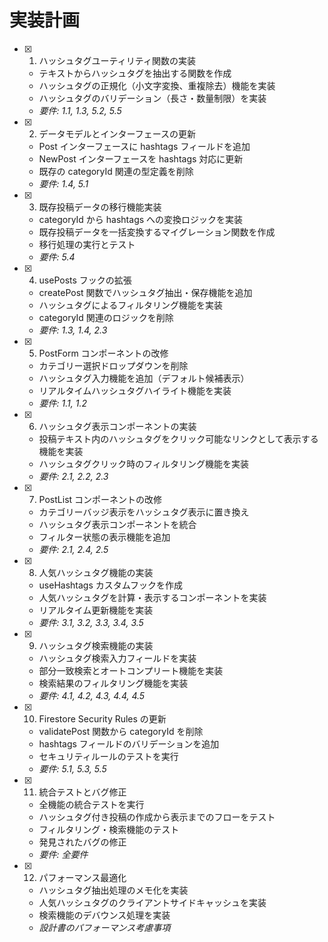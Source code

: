 # 実装計画

- [x] 1. ハッシュタグユーティリティ関数の実装
  - テキストからハッシュタグを抽出する関数を作成
  - ハッシュタグの正規化（小文字変換、重複除去）機能を実装
  - ハッシュタグのバリデーション（長さ・数量制限）を実装
  - _要件: 1.1, 1.3, 5.2, 5.5_

- [x] 2. データモデルとインターフェースの更新
  - Post インターフェースに hashtags フィールドを追加
  - NewPost インターフェースを hashtags 対応に更新
  - 既存の categoryId 関連の型定義を削除
  - _要件: 1.4, 5.1_

- [x] 3. 既存投稿データの移行機能実装
  - categoryId から hashtags への変換ロジックを実装
  - 既存投稿データを一括変換するマイグレーション関数を作成
  - 移行処理の実行とテスト
  - _要件: 5.4_

- [x] 4. usePosts フックの拡張
  - createPost 関数でハッシュタグ抽出・保存機能を追加
  - ハッシュタグによるフィルタリング機能を実装
  - categoryId 関連のロジックを削除
  - _要件: 1.3, 1.4, 2.3_

- [x] 5. PostForm コンポーネントの改修
  - カテゴリー選択ドロップダウンを削除
  - ハッシュタグ入力機能を追加（デフォルト候補表示）
  - リアルタイムハッシュタグハイライト機能を実装
  - _要件: 1.1, 1.2_

- [x] 6. ハッシュタグ表示コンポーネントの実装
  - 投稿テキスト内のハッシュタグをクリック可能なリンクとして表示する機能を実装
  - ハッシュタグクリック時のフィルタリング機能を実装
  - _要件: 2.1, 2.2, 2.3_

- [x] 7. PostList コンポーネントの改修
  - カテゴリーバッジ表示をハッシュタグ表示に置き換え
  - ハッシュタグ表示コンポーネントを統合
  - フィルター状態の表示機能を追加
  - _要件: 2.1, 2.4, 2.5_

- [x] 8. 人気ハッシュタグ機能の実装
  - useHashtags カスタムフックを作成
  - 人気ハッシュタグを計算・表示するコンポーネントを実装
  - リアルタイム更新機能を実装
  - _要件: 3.1, 3.2, 3.3, 3.4, 3.5_

- [x] 9. ハッシュタグ検索機能の実装
  - ハッシュタグ検索入力フィールドを実装
  - 部分一致検索とオートコンプリート機能を実装
  - 検索結果のフィルタリング機能を実装
  - _要件: 4.1, 4.2, 4.3, 4.4, 4.5_

- [x] 10. Firestore Security Rules の更新
  - validatePost 関数から categoryId を削除
  - hashtags フィールドのバリデーションを追加
  - セキュリティルールのテストを実行
  - _要件: 5.1, 5.3, 5.5_

- [x] 11. 統合テストとバグ修正
  - 全機能の統合テストを実行
  - ハッシュタグ付き投稿の作成から表示までのフローをテスト
  - フィルタリング・検索機能のテスト
  - 発見されたバグの修正
  - _要件: 全要件_

- [x] 12. パフォーマンス最適化
  - ハッシュタグ抽出処理のメモ化を実装
  - 人気ハッシュタグのクライアントサイドキャッシュを実装
  - 検索機能のデバウンス処理を実装
  - _設計書のパフォーマンス考慮事項_